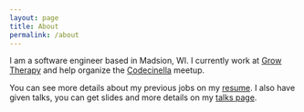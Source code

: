 ```yaml
---
layout: page
title: About
permalink: /about
---
```


I am a software engineer based in Madsion, WI. I currently work at [Grow Therapy](https://www.growtherapy.com) and help organize the [Codecinella](https://codecinella.org) meetup.

You can see more details about my previous jobs on my [resume](assets/web_resume.pdf). I also have given talks, you can get slides and more details on my [talks page](/talks). 